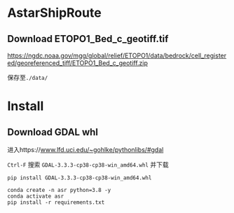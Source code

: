 # AstarShipRoute

## Download ETOPO1_Bed_c_geotiff.tif

https://ngdc.noaa.gov/mgg/global/relief/ETOPO1/data/bedrock/cell_registered/georeferenced_tiff/ETOPO1_Bed_c_geotiff.zip

保存至`./data/`

# Install

## Download GDAL whl

进入https://www.lfd.uci.edu/~gohlke/pythonlibs/#gdal

`Ctrl-F` 搜索 `GDAL‑3.3.3‑cp38‑cp38‑win_amd64.whl` 并下载

```
pip install GDAL‑3.3.3‑cp38‑cp38‑win_amd64.whl
```

```
conda create -n asr python=3.8 -y
conda activate asr
pip install -r requirements.txt
```

